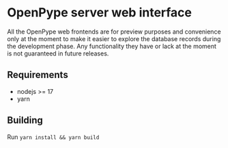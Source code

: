 # OpenPype server web interface

All the OpenPype web frontends are for preview purposes and convenience only at the moment to make it easier to explore the database records during the development phase. Any functionality they have or lack at the moment is not guaranteed in future releases. 

## Requirements

- nodejs >= 17
- yarn

## Building

Run `yarn install && yarn build`
